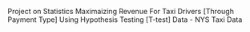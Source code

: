 Project on Statistics
Maximaizing Revenue For Taxi Drivers [Through Payment Type]
Using Hypothesis Testing [T-test]
Data - NYS Taxi Data